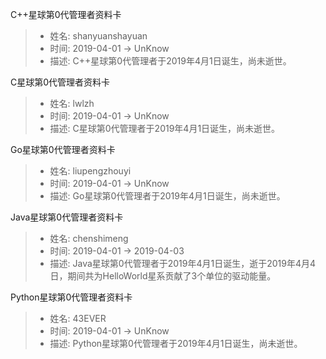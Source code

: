 C++星球第0代管理者资料卡
> - 姓名: shanyuanshayuan
> - 时间: 2019-04-01 -> UnKnow
> - 描述: C++星球第0代管理者于2019年4月1日诞生，尚未逝世。

C星球第0代管理者资料卡
> - 姓名: lwlzh
> - 时间: 2019-04-01 -> UnKnow
> - 描述: C星球第0代管理者于2019年4月1日诞生，尚未逝世。

Go星球第0代管理者资料卡
> - 姓名: liupengzhouyi
> - 时间: 2019-04-01 -> UnKnow
> - 描述: Go星球第0代管理者于2019年4月1日诞生，尚未逝世。


Java星球第0代管理者资料卡
> - 姓名: chenshimeng
> - 时间: 2019-04-01 -> 2019-04-03
> - 描述: Java星球第0代管理者于2019年4月1日诞生，逝于2019年4月4日，期间共为HelloWorld星系贡献了3个单位的驱动能量。

Python星球第0代管理者资料卡
> - 姓名: 43EVER
> - 时间: 2019-04-01 -> UnKnow
> - 描述: Python星球第0代管理者于2019年4月1日诞生，尚未逝世。

